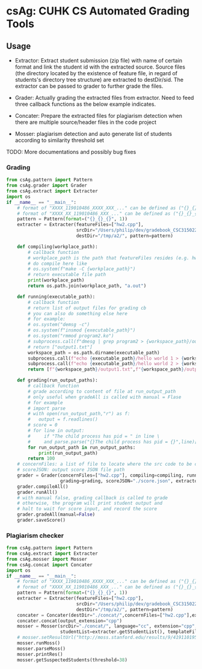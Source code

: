 # csAg: CUHK CS Automated Grading Tools

## Usage

* Extractor: Extract student submission (zip file) with name of certain format and link the student id with the extracted source. Source files (the directory located by the existence of feature file, in regard of students's directory tree structure) are extracted to destDir/sid. The extractor can be passed to grader to further grade the files.

* Grader: Actually grading the extracted files from extractor. Need to feed three callback functions as the below example indicates.

* Concater: Prepare the extracted files for plagiarism detection when there are multiple source/header files in the code project
  
* Mosser: plagiarism detection and auto generate list of students according to similarity threshold set

TODO: More documentations and possibly bug fixes

### Grading

```Python
from csAg.pattern import Pattern
from csAg.grader import Grader
from csAg.extract import Extracter
import os
if __name__ == "__main__":
    # format of "XXXX_119010486_XXXX_XXX_..." can be defined as ("{}_{}_{}",1)
    # format of "XXXX_XX_119010486_XXX_..." can be defined as ("{}_{}_{}_{}",2)
    pattern = Pattern(format=("{}_{}_{}", 1))
    extracter = Extracter(featureFiles=["hw2.cpp"],
                          srcDir="/Users/philip/dev/gradebook_CSC315022103207_Assignment202_2022-11-12-22-08-00",
                          destDir="/tmp/a2/", pattern=pattern)

    def compiling(workplace_path):
        # callback function
        # workplace_path is the path that featureFiles resides (e.g. hw2.cpp)
        # do compile here like 
        # os.system(f"make -C {workplace_path}")
        # return executable file path
        print(workplace_path)
        return os.path.join(workplace_path, "a.out")

    def running(executable_path):
        # callback function
        # return list of output files for grading cb
        # you can also do something else here
        # for example: 
        # os.system("demsg -c")
        # os.system(f"insmod {executable_path}")
        # os.system("rmmod program2.ko")
        # subprocess.call(f"dmesg | grep program2 > {workspace_path}/output1.txt", shell=True)
        # return ["output1.txt"]
        workspace_path = os.path.dirname(executable_path)
        subprocess.call(f"echo {executable_path}/hello world 1 > {workspace_path}/output1.txt", shell=True)
        subprocess.call(f"echo {executable_path}/hello world 2 > {workspace_path}/output2.txt", shell=True)
        return [f"{workspace_path}/output1.txt",f"{workspace_path}/output2.txt"]

    def grading(run_output_paths):
        # callback function
        # grade according to content of file at run_output_path
        # only useful when gradeAll is called with manual = Flase
        # for example
        # import parse
        # with open(run_output_path,"r") as f:
        #   output = f.readlines()
        # score = 0
        # for line in output:
        #     if "The child process has pid = " in line \
        #     and parse.parse("{}The child process has pid = {}",line)[-1].isnumeric(): score += 10
        for run_output_path in run_output_paths:
            print(run_output_path)
        return 100
    # concernFiles: a list of file to locate where the src code to be compiled is
    # scoreJSON: output score JSON file path
    grader = Grader(concernFiles=["hw2.cpp"], compiling=compiling, running=running,
                    grading=grading, scoreJSON="./score.json", extractor=extracter)
    grader.compileAll()
    grader.runAll()
    # with manual false, grading callback is called to grade
    # otherwise, the program will print student output and 
    # halt to wait for score input, and record the score
    grader.gradeAll(manual=False)
    grader.saveScore()
```

### Plagiarism checker

```Python
from csAg.pattern import Pattern
from csAg.extract import Extracter
from csAg.mosser import Mosser
from csAg.concat import Concater
import os
if __name__ == "__main__":
    # format of "XXXX_119010486_XXXX_XXX_..." can be defined as ("{}_{}_{}",1)
    # format of "XXXX_XX_119010486_XXX_..." can be defined as ("{}_{}_{}_{}",2)
    pattern = Pattern(format=("{}_{}_{}", 1))
    extracter = Extracter(featureFiles=["hw2.cpp"],
                          srcDir="/Users/philip/dev/gradebook_CSC315022103207_Assignment202_2022-11-12-22-08-00",
                          destDir="/tmp/a2/", pattern=pattern)
    concater = Concater(destDir="./concat/",concernFiles=["hw2.cpp"],extracter=extracter)
    concater.concat(output_extension="cpp")
    mosser = Mosser(srcDir="./concat/", language="cc", extension="cpp",
                    studentList=extracter.getStudentList(), templateFile="/tmp/source/hw2.cpp")
    # mosser.setResultUrl("http://moss.stanford.edu/results/9/419110195684")
    mosser.runMoss()
    mosser.parseMoss()
    mosser.printRes()
    mosser.getSuspectedStudents(threshold=38)

```

